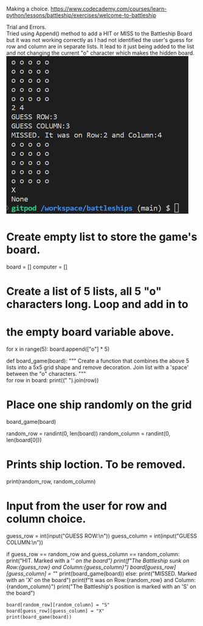 
Making a choice.
https://www.codecademy.com/courses/learn-python/lessons/battleship/exercises/welcome-to-battleship

Trial and Errors.<br>
Tried using Append() method to add a HIT or MISS to the Battleship Board but it was not working correctly as I had not identified the user's guess for row and column are in separate lists. It lead to it just being added to the list and not changing the current "o" character which makes the hidden board.<br>
![Append atempt](images/readme-images/Append.board.png)

# Create empty list to store the game's board.
board = []
computer = []

# Create a list of 5 lists, all 5 "o" characters long. Loop and add in to
# the empty board variable above.
for x in range(5):
    board.append(["o"] * 5)


def board_game(board):
    """
    Create a function that combines the above 5 lists into a 5x5 grid shape 
    and remove decoration.
    Join list with a 'space' between the "o" characters.
    """  
    for row in board:
        print((" ").join(row))

# Place one ship randomly on the grid


board_game(board)

random_row = randint(0, len(board))
random_column = randint(0, len(board[0]))

# Prints ship loction. To be removed.
print(random_row, random_column)

# Input from the user for row and column choice.
guess_row = int(input("GUESS ROW:\n"))
guess_column = int(input("GUESS COLUMN:\n"))

if guess_row == random_row and guess_column == random_column:
    print("HIT. Marked with a '*' on the board")
    print(f"The Battleship sunk on Row:{guess_row} and Column:{guess_column}")
    board[guess_row][guess_column] = "*"
    print(board_game(board))
else:
    print("MISSED. Marked with an 'X' on the board")
    print(f"It was on Row:{random_row} and Column:{random_column}")
    print("The Battleship's position is marked with an 'S' on the board")

    board[random_row][random_column] = "S"
    board[guess_row][guess_column] = "X" 
    print(board_game(board)) 